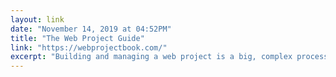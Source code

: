 ```yaml
---
layout: link 
date: "November 14, 2019 at 04:52PM"
title: "The Web Project Guide"
link: "https://webprojectbook.com/"
excerpt: "Building and managing a web project is a big, complex process — one that branches far beyond the phases directly in front of us. On one hand, there’s the multi-disciplinary nuts and bolts work of creating the site itself."
---
```

